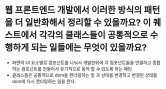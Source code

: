 # 웹 프론트엔드 개발에서 이러한 방식의 패턴을 더 일반화해서 정리할 수 있을까요? 이 퀘스트에서 각각의 클래스들이 공통적으로 수행하게 되는 일들에는 무엇이 있을까요?

- 화면의 UI 요소별로 컴포넌트를 나눠서 개발한뒤에 각 컴포넌트들을 연결하고 종합하는 컴포넌트를 만들어서 유기적으로 동작 할 수 있도록 하는 패턴
- 클래스들은 공통적으로 dom을 렌더링하는 일 과 상태를 변경하고 변경된 상태를 dom에 다시 렌더링하는 일을 한다.
